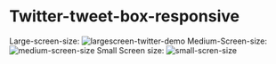 # Twitter-tweet-box-responsive
Large-screen-size:
![largescreen-twitter-demo](https://user-images.githubusercontent.com/51874917/113487809-cf326d00-94d7-11eb-8b60-0199afe15c7f.JPG)
Medium-Screen-size:
![medium-screen-size](https://user-images.githubusercontent.com/51874917/113487822-de191f80-94d7-11eb-89c7-960cd5aebdb6.JPG)
Small Screen size:
![small-scren-size](https://user-images.githubusercontent.com/51874917/113487826-e5402d80-94d7-11eb-90e8-0412d09062b8.JPG)
